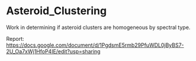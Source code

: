 # Asteroid_Clustering
Work in determining if asteroid clusters are homogeneous by spectral type.

Report: https://docs.google.com/document/d/1PgdsmE5rmb29PfuWDL0jByBS7-2U_Oa7xWj1HfoP4IE/edit?usp=sharing
